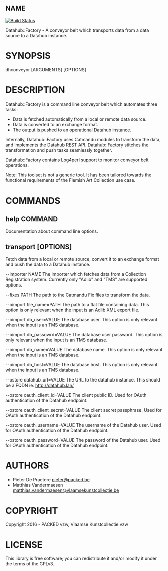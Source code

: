 ## NAME
[![Build Status](https://travis-ci.org/thedatahub/Datahub-Factory.svg?branch=master)](https://travis-ci.org/thedatahub/Datahub-Factory)

Datahub::Factory - A conveyor belt which transports data from a data source to
a Datahub instance.

# SYNOPSIS

dhconveyor [ARGUMENTS] [OPTIONS]

# DESCRIPTION

Datahub::Factory is a command line conveyor belt which automates three tasks:

- Data is fetched automatically from a local or remote data source.
- Data is converted to an exchange format.
- The output is pushed to an operational Datahub instance.

Internally, Datahub::Factory uses Catmandu modules to transform the data, and
implements the Datahub REST API. Datahub::Factory stitches the transformation
and push tasks seamlessly together.

Datahub::Factory contains Log4perl support to monitor conveyor belt operations.

Note: This toolset is not a generic tool. It has been tailored towards the
functional requirements of the Flemish Art Collection use case.

# COMMANDS

## help COMMAND

Documentation about command line options.

## transport [OPTIONS]

Fetch data from a local or remote source, convert it to an exchange format and
push the data to a Datahub instance.

--importer NAME
   The importer which fetches data from a Collection Registration system.
   Currently only "Adlib" and "TMS" are supported options.

--fixes PATH
  The path to the Catmandu Fix files to transform the data.

--oimport file_name=PATH
  The path to a flat file containing data. This option is only relevant when
  the input is an Adlib XML export file.

--oimport db_user=VALUE
  The database user. This option is only relevant when
  the input is an TMS database.

--oimport db_passowrd=VALUE
  The database user password. This option is only relevant when
  the input is an TMS database.

--oimport db_name=VALUE
  The database name. This option is only relevant when
  the input is an TMS database.

--oimport db_host=VALUE
  The database host. This option is only relevant when
  the input is an TMS database.

--ostore datahub_url=VALUE
  The URL to the datahub instance. This should be a FQDN ie. http://datahub.lan/

--ostore oauth_client_id=VALUE
  The client public ID. Used for OAuth authentication of the Datahub endpoint.

--ostore oauth_client_secret=VALUE
  The client secret passphrase. Used for OAuth authentication of the Datahub
  endpoint.

--ostore oauth_username=VALUE
  The username of the Datahub user. Used for OAuth authentication of the Datahub
  endpoint.

--ostore oauth_password=VALUE
  The password of the Datahub user. Used for OAuth authentication of the Datahub
  endpoint.

# AUTHORS

- Pieter De Praetere <pieter@packed.be>
- Matthias Vandermaesen <matthias.vandermaesen@vlaamsekunstcollectie.be>

# COPYRIGHT

Copyright 2016 - PACKED vzw, Vlaamse Kunstcollectie vzw

# LICENSE

This library is free software; you can redistribute it and/or modify
it under the terms of the GPLv3.
